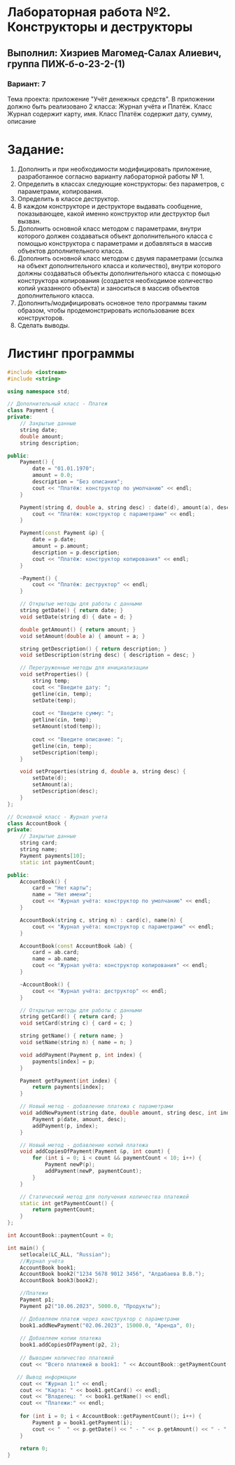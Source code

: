 # Лабораторная работа №2. Конструкторы и деструкторы
## Выполнил: Хизриев Магомед-Салах Алиевич, группа ПИЖ-б-о-23-2-(1)
### Вариант: 7

Тема проекта: приложение "Учёт денежных средств". 
В приложении должно быть реализовано 2 класса: Журнал учёта и Платёж. Класс Журнал содержит карту, имя. Класс Платёж содержит дату, сумму, описание

# Задание:
1. Дополнить и при необходимости модифицировать приложение, разработанное согласно варианту лабораторной работы № 1. 
2. Определить в классах следующие конструкторы: без параметров, с параметрами, копирования.
3. Определить в классе деструктор.
4. В каждом конструкторе и деструкторе выдавать сообщение, показывающее, какой именно конструктор или деструктор был вызван.
5. Дополнить основной класс методом с параметрами, внутри которого должен создаваться объект дополнительного класса с помощью конструктора с параметрами и добавляться в массив объектов дополнительного класса.
6. Дополнить основной класс методом с двумя параметрами (ссылка на объект дополнительного класса и количество), внутри которого должны создаваться объекты дополнительного класса с помощью конструктора копирования (создается необходимое количество копий указанного объекта) и заноситься в массив объектов дополнительного класса.
7. Дополнить/модифицировать основное тело программы таким образом, чтобы продемонстрировать использование всех конструкторов.
8. Сделать выводы.

# Листинг программы 
```cpp
#include <iostream>
#include <string>

using namespace std;

// Дополнительный класс - Платеж
class Payment {
private:
    // Закрытые данные
    string date;    
    double amount; 
    string description;

public:
    Payment() {
        date = "01.01.1970";
        amount = 0.0;
        description = "Без описания";
        cout << "Платёж: конструктор по умолчанию" << endl;
    }

    Payment(string d, double a, string desc) : date(d), amount(a), description(desc) {
        cout << "Платёж: конструктор с параметрами" << endl;
    }

    Payment(const Payment &p) {
        date = p.date;
        amount = p.amount;
        description = p.description;
        cout << "Платёж: конструктор копирования" << endl;
    }

    ~Payment() {
        cout << "Платёж: деструктор" << endl;
    }

    // Открытые методы для работы с данными
    string getDate() { return date; }
    void setDate(string d) { date = d; }

    double getAmount() { return amount; }
    void setAmount(double a) { amount = a; }

    string getDescription() { return description; }
    void setDescription(string desc) { description = desc; }

    // Перегруженные методы для инициализации
    void setProperties() {
        string temp;
        cout << "Введите дату: ";
        getline(cin, temp);
        setDate(temp);
        
        cout << "Введите сумму: ";
        getline(cin, temp);
        setAmount(stod(temp));
        
        cout << "Введите описание: ";
        getline(cin, temp);
        setDescription(temp);
    }

    void setProperties(string d, double a, string desc) {
        setDate(d);
        setAmount(a);
        setDescription(desc);
    }
};

// Основной класс - Журнал учета
class AccountBook {
private:
    // Закрытые данные
    string card;          
    string name;          
    Payment payments[10]; 
    static int paymentCount; 

public:
    AccountBook() {
        card = "Нет карты";
        name = "Нет имени";
        cout << "Журнал учёта: конструктор по умолчанию" << endl;
    }

    AccountBook(string c, string n) : card(c), name(n) {
        cout << "Журнал учёта: конструктор с параметрами" << endl;
    }

    AccountBook(const AccountBook &ab) {
        card = ab.card;
        name = ab.name;
        cout << "Журнал учёта: конструктор копирования" << endl;
    }

    ~AccountBook() {
        cout << "Журнал учёта: деструктор" << endl;
    }

    // Открытые методы для работы с данными
    string getCard() { return card; }
    void setCard(string c) { card = c; }

    string getName() { return name; }
    void setName(string n) { name = n; }

    void addPayment(Payment p, int index) {
        payments[index] = p;
    }

    Payment getPayment(int index) {
        return payments[index];
    }

    // Новый метод - добавление платежа с параметрами
    void addNewPayment(string date, double amount, string desc, int index) {
        Payment p(date, amount, desc); 
        addPayment(p, index);
    }

    // Новый метод - добавление копий платежа
    void addCopiesOfPayment(Payment &p, int count) {
        for (int i = 0; i < count && paymentCount < 10; i++) {
            Payment newP(p); 
            addPayment(newP, paymentCount);
        }
    }

    // Статический метод для получения количества платежей
    static int getPaymentCount() {
        return paymentCount;
    }
};

int AccountBook::paymentCount = 0;

int main() {
    setlocale(LC_ALL, "Russian");
    //Журнал учёта
    AccountBook book1; 
    AccountBook book2("1234 5678 9012 3456", "Алдабаева В.В."); 
    AccountBook book3(book2); 

    //Платежи
    Payment p1; 
    Payment p2("10.06.2023", 5000.0, "Продукты");

    // Добавляем платеж через конструктор с параметрами
    book1.addNewPayment("02.06.2023", 15000.0, "Аренда", 0);
    
    // Добавляем копии платежа
    book1.addCopiesOfPayment(p2, 2);
    
    // Выводим количество платежей
    cout << "Всего платежей в book1: " << AccountBook::getPaymentCount() << endl;

   // Вывод информации
    cout << "Журнал 1:" << endl;
    cout << "Карта: " << book1.getCard() << endl;
    cout << "Владелец: " << book1.getName() << endl;
    cout << "Платежи:" << endl;
    
    for (int i = 0; i < AccountBook::getPaymentCount(); i++) {
        Payment p = book1.getPayment(i);
        cout << "  " << p.getDate() << " - " << p.getAmount() << " - " << p.getDescription() << endl;
    }
    
    return 0;
}
```
